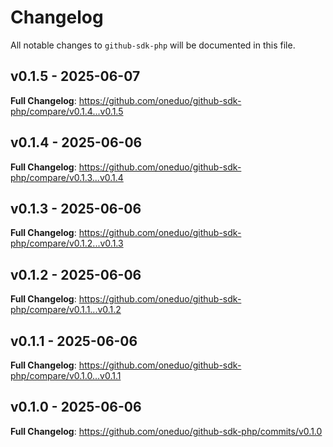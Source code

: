# Changelog

All notable changes to `github-sdk-php` will be documented in this file.

## v0.1.5 - 2025-06-07

**Full Changelog**: https://github.com/oneduo/github-sdk-php/compare/v0.1.4...v0.1.5

## v0.1.4 - 2025-06-06

**Full Changelog**: https://github.com/oneduo/github-sdk-php/compare/v0.1.3...v0.1.4

## v0.1.3 - 2025-06-06

**Full Changelog**: https://github.com/oneduo/github-sdk-php/compare/v0.1.2...v0.1.3

## v0.1.2 - 2025-06-06

**Full Changelog**: https://github.com/oneduo/github-sdk-php/compare/v0.1.1...v0.1.2

## v0.1.1 - 2025-06-06

**Full Changelog**: https://github.com/oneduo/github-sdk-php/compare/v0.1.0...v0.1.1

## v0.1.0 - 2025-06-06

**Full Changelog**: https://github.com/oneduo/github-sdk-php/commits/v0.1.0
